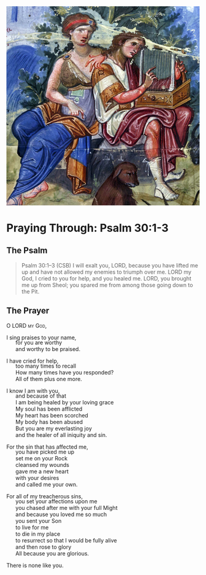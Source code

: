 <img class="intro-right" src="../images/art-paris-psalter.jpg">

<style>
  li {list-style-type: none;}
  p + ul {
    margin-top: -18px;
}
</style>

# Praying Through: Psalm 30:1-3

## The Psalm

>Psalm 30:1–3 (CSB)   I will exalt you, LORD, because you have lifted me up and have not allowed my enemies to triumph over me. LORD my God, I cried to you for help, and you healed me. LORD, you brought me up from Sheol; you spared me from among those going down to the Pit.

## The Prayer

<div style="font-variant: small-caps;">O LORD my God,</div>

I sing praises to your name,
* for you are worthy
* and worthy to be praised.

I have cried for help,
* too many times to recall
* How many times have you responded?
* All of them plus one more.

I know I am with you,
* and because of that
* I am being healed by your loving grace
* My soul has been afflicted
* My heart has been scorched
* My body has been abused
* But you are my everlasting joy
* and the healer of all iniquity and sin.

For the sin that has affected me,
* you have picked me up
* set me on your Rock
* cleansed my wounds
* gave me a new heart
* with your desires
* and called me your own.

For all of my treacherous sins,
* you set your affections upon me
* you chased after me with your full Might
* and because you loved me so much
* you sent your Son
* to live for me
* to die in my place
* to resurrect so that I would be fully alive
* and then rose to glory
* All because you are glorious.

There is none like you.
